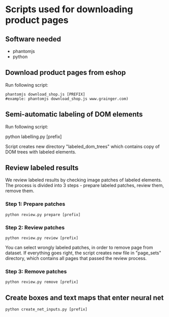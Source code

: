 # Scripts used for downloading product pages

## Software needed

- phantomjs
- python

## Download product pages from eshop
Run following script:

```Shell
phantomjs download_shop.js [PREFIX]
#example: phantomjs download_shop.js www.grainger.com) 
```

## Semi-automatic labeling of DOM elements 
Run following script:

python labelling.py [prefix]

Script creates new directory "labeled_dom_trees" which contains copy of DOM trees with labeled elements.

## Review labeled results

We review labeled results by checking image patches of labeled elements. The process is divided into 3 steps - prepare labeled patches, review them, remove them.

### Step 1: Prepare patches
```Shell
python review.py prepare [prefix]
```

### Step 2: Review patches
```Shell
python review.py review [prefix]
```

You can select wrongly labeled patches, in order to remove page from dataset. If everything goes right, the script creates new file in "page_sets" directory,
which contains all pages that passed the review process.

### Step 3: Remove patches
```Shell
python review.py remove [prefix]
```

## Create boxes and text maps that enter neural net
```Shell
python create_net_inputs.py [prefix]
```
